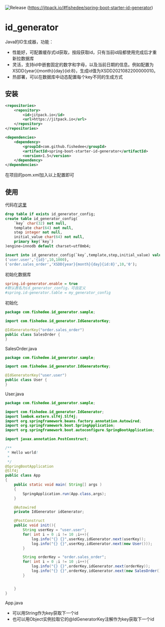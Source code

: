 ![Release](https://jitpack.io/v/fishedee/spring-boot-starter-id-generator.svg)
(https://jitpack.io/#fishedee/spring-boot-starter-id-generator)

# id_generator

Java的ID生成器，功能：

* 性能好，可配置缓存式id获取，按段获取id，只有当前id段都使用完成后才重新拉数据库
* 灵活，支持id中嵌套固定的数字和字母，以及当前日期的信息。例如配置为XSDD{year}{month}{day}{id:8}，生成id值为XSDD2021082200000010。
* 热部署，可以在数据库中动态配置每个key不同的生成方式

## 安装

```xml
<repositories>
    <repository>
        <id>jitpack.io</id>
        <url>https://jitpack.io</url>
    </repository>
</repositories>

<dependencies>
    <dependency>
        <groupId>com.github.fishedee</groupId>
        <artifactId>spring-boot-starter-id-generator</artifactId>
        <version>1.5</version>
    </dependency>
</dependencies>

```

在项目的pom.xml加入以上配置即可

## 使用

代码在[这里](https://github.com/fishedee/Demo/tree/master/spring-boot-starter-id-generator/Demo)

```sql
drop table if exists id_generator_config;
create table id_generator_config(
    `key` char(32) not null,
    template char(64) not null,
    step integer not null,
    initial_value char(64) not null,
    primary key(`key`)
)engine=innodb default charset=utf8mb4;

insert into id_generator_config(`key`,template,step,initial_value) values
('user.user','{id}',10,1000),
('order.sales_order','XSDD{year}{month}{day}{id:8}',10,'0');
```

初始化数据库

```ini
spring.id-generator.enable = true
#默认表名为id_generator_config，可自定义
#spring.id-generator.table = my_generator_config
```

初始化

```java
package com.fishedee.id_generator.sample;

import com.fishedee.id_generator.IdGeneratorKey;

@IdGeneratorKey("order.sales_order")
public class SalesOrder {
}
```

SalesOrder.java

```java
package com.fishedee.id_generator.sample;

import com.fishedee.id_generator.IdGeneratorKey;

@IdGeneratorKey("user.user")
public class User {
}
```

User.java

```java
package com.fishedee.id_generator.sample;

import com.fishedee.id_generator.IdGenerator;
import lombok.extern.slf4j.Slf4j;
import org.springframework.beans.factory.annotation.Autowired;
import org.springframework.boot.SpringApplication;
import org.springframework.boot.autoconfigure.SpringBootApplication;

import javax.annotation.PostConstruct;

/**
 * Hello world!
 *
 */
@SpringBootApplication
@Slf4j
public class App 
{
    public static void main( String[] args )
    {
        SpringApplication.run(App.class,args);
    }

    @Autowired
    private IdGenerator idGenerator;

    @PostConstruct
    public void init(){
        String userKey = "user.user";
        for( int i = 0 ;i != 10 ;i++){
            log.info("{} {}",userKey,idGenerator.next(userKey));
            log.info("{} {}",userKey,idGenerator.next(new User()));
        }

        String orderKey = "order.sales_order";
        for( int i = 0 ;i != 10 ;i++){
            log.info("{} {}",orderKey,idGenerator.next(orderKey));
            log.info("{} {}",orderKey,idGenerator.next(new SalesOrder()));
        }


    }
}
```

App.java

* 可以用String作为key获取下一个id
* 也可以用Object实例拉取它的@IdGeneratorKey注解作为key获取下一个id



